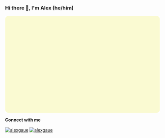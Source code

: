 ### Hi there 👋, I'm Alex (he/him)

<a href="https://github.com/alexgaue">
  <img align="center" src="./assets/badge.svg" />
</a>

**Connect with me**
<p align="left">
<a href="https://www.linkedin.com/in/alexander-aue/" target="blank"><img align="center" src="https://raw.githubusercontent.com/rahuldkjain/github-profile-readme-generator/master/src/images/icons/Social/linked-in-alt.svg" alt="alexgaue" height="30" width="40" /></a>
<a href="https://www.instagram.com/alex.aue/" target="blank"><img align="center" src="https://raw.githubusercontent.com/rahuldkjain/github-profile-readme-generator/master/src/images/icons/Social/instagram.svg" alt="alexgaue" height="30" width="40" /></a>
